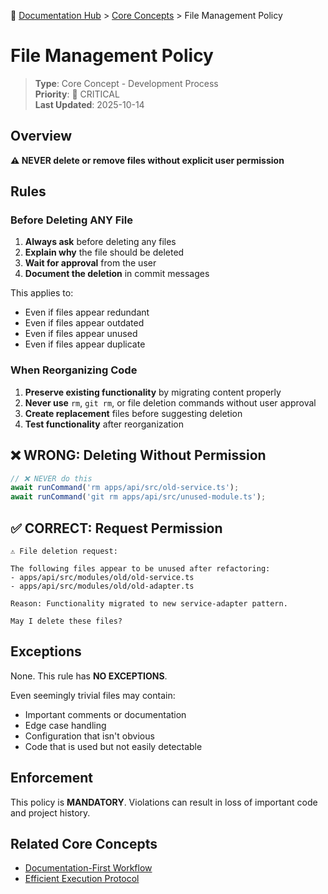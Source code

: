📍 [Documentation Hub](../README.md) > [Core Concepts](./README.md) > File Management Policy

# File Management Policy

> **Type**: Core Concept - Development Process  
> **Priority**: 🔴 CRITICAL  
> **Last Updated**: 2025-10-14

## Overview

**⚠️ NEVER delete or remove files without explicit user permission**

## Rules

### Before Deleting ANY File

1. **Always ask** before deleting any files
2. **Explain why** the file should be deleted
3. **Wait for approval** from the user
4. **Document the deletion** in commit messages

This applies to:
- Even if files appear redundant
- Even if files appear outdated
- Even if files appear unused
- Even if files appear duplicate

### When Reorganizing Code

1. **Preserve existing functionality** by migrating content properly
2. **Never use** `rm`, `git rm`, or file deletion commands without user approval
3. **Create replacement** files before suggesting deletion
4. **Test functionality** after reorganization

## ❌ WRONG: Deleting Without Permission

```typescript
// ❌ NEVER do this
await runCommand('rm apps/api/src/old-service.ts');
await runCommand('git rm apps/api/src/unused-module.ts');
```

## ✅ CORRECT: Request Permission

```
⚠️ File deletion request:

The following files appear to be unused after refactoring:
- apps/api/src/modules/old/old-service.ts
- apps/api/src/modules/old/old-adapter.ts

Reason: Functionality migrated to new service-adapter pattern.

May I delete these files?
```

## Exceptions

None. This rule has **NO EXCEPTIONS**.

Even seemingly trivial files may contain:
- Important comments or documentation
- Edge case handling
- Configuration that isn't obvious
- Code that is used but not easily detectable

## Enforcement

This policy is **MANDATORY**. Violations can result in loss of important code and project history.

## Related Core Concepts

- [Documentation-First Workflow](./01-DOCUMENTATION-FIRST-WORKFLOW.md)
- [Efficient Execution Protocol](./00-EFFICIENT-EXECUTION-PROTOCOL.md)
